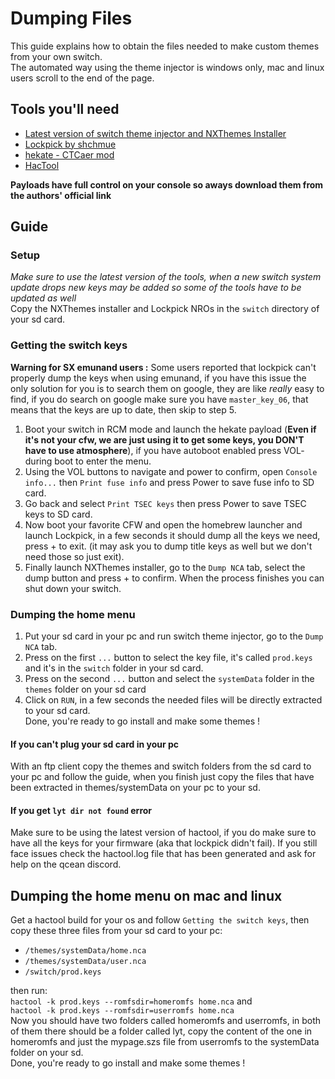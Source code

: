# Dumping Files
This guide explains how to obtain the files needed to make custom themes from your own switch.\
The automated way using the theme injector is windows only, mac and linux users scroll to the end of the page.

## Tools you'll need
- [Latest version of switch theme injector and NXThemes Installer](https://github.com/exelix11/SwitchThemeInjector/releases/latest)
- [Lockpick by shchmue](https://github.com/shchmue/Lockpick/releases)
- [hekate - CTCaer mod](https://github.com/CTCaer/hekate/releases)
- [HacTool](https://github.com/SciresM/hactool/releases/latest)

**Payloads have full control on your console so aways download them from the authors' official link**

## Guide
### Setup
*Make sure to use the latest version of the tools, when a new switch system update drops new keys may be added so some of the tools have to be updated as well* \
Copy the NXThemes installer and Lockpick NROs in the `switch` directory of your sd card.
### Getting the switch keys
**Warning for SX emunand users :** Some users reported that lockpick can't properly dump the keys when using emunand, if you have this issue the only solution for you is to search them on google, they are like *really* easy to find, if you do search on google make sure you have `master_key_06`, that means that the keys are up to date, then skip to step 5.

1) Boot your switch in RCM mode and launch the hekate payload (**Even if it's not your cfw, we are just using it to get some keys, you DON'T have to use atmosphere**), if you have autoboot enabled press VOL- during boot to enter the menu.
2) Using the VOL buttons to navigate and power to confirm, open `Console info...` then `Print fuse info` and press Power to save fuse info to SD card. 
3) Go back and select `Print TSEC keys` then press Power to save TSEC keys to SD card. 
4) Now boot your favorite CFW and open the homebrew launcher and launch Lockpick, in a few seconds it should dump all the keys we need, press + to exit. (it may ask you to dump title keys as well but we don't need those so just exit). 
5) Finally launch NXThemes installer, go to the `Dump NCA` tab, select the dump button and press + to confirm. When the process finishes you can shut down your switch.
### Dumping the home menu
1) Put your sd card in your pc and run switch theme injector, go to the `Dump NCA` tab.
2) Press on the first `...` button to select the key file, it's called `prod.keys` and it's in the `switch` folder in your sd card. 
2) Press on the second `...` button and select the `systemData` folder in the `themes` folder on your sd card
3) Click on `RUN`, in a few seconds the needed files will be directly extracted to your sd card.\
Done, you're ready to go install and make some themes !
#### If you can't plug your sd card in your pc 
With an ftp client copy the themes and switch folders from the sd card to your pc and follow the guide, when you finish just copy the files that have been extracted in themes/systemData on your pc to your sd.
#### If you get `lyt dir not found` error
Make sure to be using the latest version of hactool, if you do make sure to have all the keys for your firmware (aka that lockpick didn't fail). If you still face issues check the hactool.log file that has been generated and ask for help on the qcean discord.

## Dumping the home menu on mac and linux
Get a hactool build for your os and follow `Getting the switch keys`, then copy these three files from your sd card to your pc:

- `/themes/systemData/home.nca`
- `/themes/systemData/user.nca`
- `/switch/prod.keys`

then run: \
`hactool -k prod.keys --romfsdir=homeromfs home.nca` and \
`hactool -k prod.keys --romfsdir=userromfs home.nca` \
Now you should have two folders called homeromfs and userromfs, in both of them there should be a folder called lyt, copy the content of the one in homeromfs and just the mypage.szs file from userromfs to the systemData folder on your sd. \
Done, you're ready to go install and make some themes !
